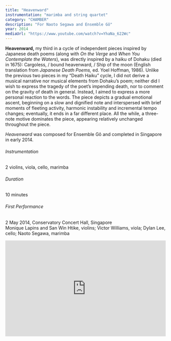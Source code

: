 ```yaml
---
title: "Heavenward"
instrumentation: "marimba and string quartet"
category: "CHAMBER"
description: "For Naoto Segawa and Ensemble Gô"
year: 2014
mediaUrl: "https://www.youtube.com/watch?v=YhaNa_622Wc"
---
```


**Heavenward,** my third in a cycle of independent pieces inspired by Japanese death poems (along with _On the Verge_ and _When You Contemplate the Waters_), was directly inspired by a haiku of Dohaku (died in 1675): Cargoless, / bound heavenward, / Ship of the moon (English translation from _Japanese Death Poems,_ ed. Yoel Hoffman, 1986). Unlike the previous two pieces in my “Death Haiku” cycle, I did not derive a musical narrative nor musical elements from Dohaku’s poem; neither did I wish to express the tragedy of the poet’s impending death, nor to comment on the gravity of death in general. Instead, I aimed to express a more personal reaction to the words. The piece depicts a gradual emotional ascent, beginning on a slow and dignified note and interspersed with brief moments of fleeting activity, harmonic instability and incremental tempo changes; eventually, it ends in a far different place. All the while, a three-note motive dominates the piece, appearing relatively unchanged throughout the piece.

_Heavenward_ was composed for Ensemble Gô and completed in Singapore in early 2014.

###### Instrumentation
2 violins, viola, cello, marimba

###### Duration
10 minutes

###### First Performance
2 May 2014, Conservatory Concert Hall, Singapore\
Monique Lapins and San Win Htike, violins; Victor Williams, viola; Dylan Lee, cello; Naoto Segawa, marimba

<iframe src="https://w.soundcloud.com/player/?url=https%3A//api.soundcloud.com/tracks/148051885&amp;auto_play=false&amp;hide_related=false&amp;show_comments=false&amp;show_user=true&amp;show_reposts=false&amp;visual=true" width="100%" height="300" frameborder="no" scrolling="no"></iframe>

